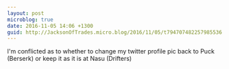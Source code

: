 ```yaml
---
layout: post
microblog: true
date: 2016-11-05 14:06 +1300
guid: http://JacksonOfTrades.micro.blog/2016/11/05/t794707482257985536.html
---
```

I'm conflicted as to whether to change my twitter profile pic back to Puck (Berserk) or keep it as it is at Nasu (Drifters)
